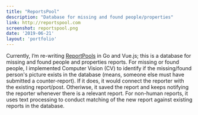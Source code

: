 ```yaml
---
title: "ReportsPool"
description: "Database for missing and found people/properties"
link: http://reportspool.com
screenshot: reportspool.png
date: '2019-06-21'
layout: 'portfolio'
---
```


Currently, I’m re-writing [ReportPools](http://reportspool.com) in Go and Vue.js; this is a database for missing and found people and properties reports. For missing or found people, I implemented Computer Vision (CV) to identify if the missing/found person's picture exists in the database (means, someone else must have submitted a counter-report). If it does, it would connect the reporter with the existing report/post. Otheriwse, it saved the report and keeps notifying the reporter whenever there is a relevant report. For non-human reports, it uses text processing to conduct matching of the new report against existing reports in the database.

